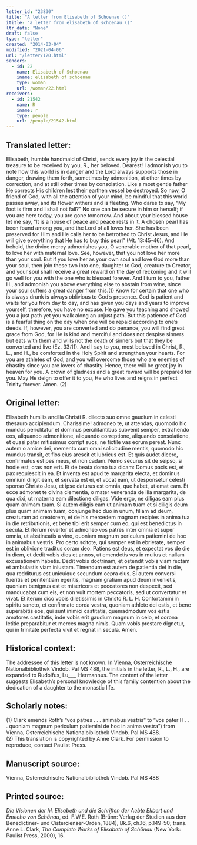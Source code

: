 ```yaml
---
letter_id: "23830"
title: "A letter from Elisabeth of Schoenau ()"
ititle: "a letter from elisabeth of schoenau ()"
ltr_date: "None"
draft: false
type: "letter"
created: "2014-03-04"
modified: "2021-04-06"
url: "/letter/120.html"
senders:
  - id: 22
    name: Elisabeth of Schoenau
    iname: elisabeth of schoenau
    type: woman
    url: /woman/22.html
receivers:
  - id: 21542
    name: R
    iname: r
    type: people
    url: /people/21542.html
---
```

<h2> Translated letter:</h2>Elisabeth, humble handmaid of Christ, sends every joy in the celestial treasure to be received by you, R., her beloved.
Dearest!  I admonish you to note how this world is in danger and the Lord always supports those in danger, drawing them forth, sometimes by admonition, at other times by correction, and at still other times by consolation.  Like a most gentle father He corrects His children lest their earthen vessel be destroyed.  So now, O friend of God, with all the attention of your mind, be mindful that this world passes away, and its flower withers and is fleeting.  Who dares to say, “My foot is firm and I shall not fall?”  No one can be secure in him or herself; if you are here today, you are gone tomorrow.  And about your blessed house let me say, “It is a house of peace and peace rests in it.  A chosen pearl has been found among you, and the Lord of all loves her.  She has been preserved for Him and He calls her to be betrothed to Christ Jesus, and He will give everything that He has to buy this pearl” (Mt. 13:45-46).
And behold, the divine mercy admonishes you, O venerable mother of that pearl, to love her with maternal love.  See, however, that you not love her more than your soul.  But if you love her as your own soul and love God more than your soul, then join these two into one, daughter to God, creature to Creator, and your soul shall receive a great reward on the day of reckoning and it will go well for you with the one who is blessed forever.
And I turn to you, father H., and admonish you above everything else to abstain from wine, since your soul suffers a great danger from this.(1)  Know for certain that one who is always drunk is always oblivious to God’s presence.  God is patient and waits for you from day to day, and has given you days and years to improve yourself, therefore, you have no excuse.  He gave you teaching and showed you a just path yet you walk along an unjust path.  But this patience of God is a fearful thing on the day when one will be repaid according to one’s deeds.  If, however, you are converted and do penance, you will find great grace from God, for He is kind and merciful and does not despise sinners but eats with them and wills not the death of sinners but that they be converted and live (Ez. 33:11).
And I say to you, most beloved in Christ, R., L., and H., be comforted in the Holy Spirit and strengthen your hearts.  For you are athletes of God, and you will overcome those who are enemies of chastity since you are lovers of chastity.  Hence, there will be great joy in heaven for you.  A crown of gladness and a great reward will be prepared for you.  May He deign to offer it to you, He who lives and reigns in perfect Trinity forever.  Amen. (2)
<h2 class="mt-4"> Original letter:</h2>Elisabeth humilis ancilla Christi R. dilecto suo omne gaudium in celesti thesauro accipiendum.  Charissime!  admoneo te, ut attendas, quomodo hic mundus periclitatur et dominus percilitantibus subvenit semper, extrahendo eos, aliquando admonitione, aliquando correptione, aliquando consolatione, et quasi pater mitissimus corript suos, ne fictile vas eorum pereat.  Nunc autem o amice dei, memento cum omni solicitudine mentis, quomodo hic mundus transit, et flos eius arescit et lubricus est.  Et quis audet dicere, confirmatus est pes meus, et non cadam.  Nemo securus sit de seipso, si hodie est, cras non erit.  Et de beata domo tua dicam:  Domus pacis est, et pax requiescit in ea.  Et inventa est apud te margarita electa, et dominus omnium diligit eam, et servata est ei, et vocat eam, ut desponsetur celesti sponso Christo Jesu, et ipse daturus est omnia, que habet, ut emat eam.  Et ecce admonet te divina clementia, o mater veneranda de illa margarita, de qua dixi, ut materna eam dilectione diligas.  Vide ergo, ne diligas eam plus quam animam tuam.  Si autem diligis eam ut animam tuam et si diligis deum plus quam animam tuam, conjunge hec duo in unum, filiam ad deum, creaturam ad creatorem, et de his mercedem magnam recipies in anima tua in die retributionis, et bene tibi erit semper cum eo, qui est benedictus in secula.  Et iterum revertor et admoneo vos patres inter omnia et super omnia, ut abstineatis a vino, quoniam magnum periculum patiemini de hoc in animabus vestris.  Pro certo scitote, qui semper est in ebrietate, semper est in oblivione traditus coram deo.  Patiens est deus, et expectat vos de die in diem, et dedit vobis dies et annos, ut emendetis vos in mulius et nullam excusationem habetis.  Dedit vobis doctrinam, et ostendit vobis viam rectam et ambulastis viam iniustam.  Timendum est autem de patientia dei in die, qua redditurus est unicuique secundum oepra eius.  Si autem conversi fueritis et penitentiam egeritis, magnam gratiam apud deum invenietis, quoniam benignus est et misericors et peccatores non despecit, sed manducabat cum eis, et non vult mortem peccatoris, sed ut convertatur et vivat.  Et iterum dico vobis diletissimis in Christo R. L. H.  Confortamini in spiritu sancto, et confirmate corda vestra, quoniam athlete dei estis, et bene superabitis eos, qui sunt inimici castitatis, quemadmodum vos estis amatores castitatis, inde vobis erit gaudium magnum in celo, et corona letitie preparabitur et merces magna nimis.  Quam vobis prestare dignetur, qui in trinitate perfecta vivit et regnat in secula.  Amen.
<h2 class="mt-4"> Historical context:</h2>The addressee of this letter is not known.  In Vienna, Osterreichische Nationalbibliothek Vindob. Pal MS 488, the initials in the letter, R., L., H., are expanded to Rudolfus, Lu___, Hermannus.  The content of the letter suggests Elisabeth’s personal knowledge of this family contention about the dedication of a daughter to the monastic life.
<h2 class="mt-4"> Scholarly notes:</h2><p>(1) Clark emends Roth’s “vos patres . . . animabus vestris” to “vos pater H . . . quoniam magnum periculum patiemini de hoc in&nbsp;anima vestra”) from Vienna, Osterreichische Nationalbibliothek Vindob. Pal MS 488. <br>(2)&nbsp;This translation is copyrighted by Anne Clark. For permission to reproduce, contact Paulist Press.&nbsp;</p><h2 class="mt-4"> Manuscript source:</h2>Vienna, Osterreichische Nationalbibliothek Vindob. Pal MS 488
<h2 class="mt-4"> Printed source:</h2><p><em>Die Visionen der hl. Elisabeth und die Schriften der Aebte Ekbert und Emecho von Schönau</em>, ed. F.W.E. Roth (Brünn: Verlag der Studien aus dem Benedictiner- und Cistercienser-Orden, 1884), Bk.6, ch.16, p.149-50; trans. Anne L. Clark, <em>The Complete Works of Elisabeth of Schönau</em> (New York: Paulist Press, 2000), 16.</p>